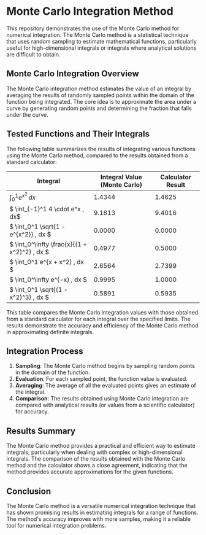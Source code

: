 # Monte Carlo Integration Method

This repository demonstrates the use of the Monte Carlo method for numerical integration. The Monte Carlo method is a statistical technique that uses random sampling to estimate mathematical functions, particularly useful for high-dimensional integrals or integrals where analytical solutions are difficult to obtain.

## Monte Carlo Integration Overview

The Monte Carlo integration method estimates the value of an integral by averaging the results of randomly sampled points within the domain of the function being integrated. The core idea is to approximate the area under a curve by generating random points and determining the fraction that falls under the curve.

## Tested Functions and Their Integrals


The following table summarizes the results of integrating various functions using the Monte Carlo method, compared to the results obtained from a standard calculator:

| **Integral**                                        | **Integral Value (Monte Carlo)** | **Calculator Result** |
|-----------------------------------------------------|----------------------------------|-----------------------|
| $\int_0^1 e^{x^2} \, dx$                         | 1.4344                           | 1.4625                |
| $ \int_{-1}^1 4 \cdot e^x \, dx$                   | 9.1813                           | 9.4016                |
| $ \int_0^1 \sqrt{1 - e^{x^2}} \, dx $               | 0.0000                           | 0.0000                |
| $ \int_0^\infty \frac{x}{(1 + x^2)^2} \, dx $      | 0.4977                           | 0.5000                |
| $ \int_0^1 e^{x + x^2} \, dx $                     | 2.6564                           | 2.7399                |
| $ \int_0^\infty e^{-x} \, dx $                      | 0.9995                           | 1.0000                |
| $ \int_0^1 \sqrt{(1 - x^2)^3} \, dx $              | 0.5891                           | 0.5935                |

This table compares the Monte Carlo integration values with those obtained from a standard calculator for each integral over the specified limits. The results demonstrate the accuracy and efficiency of the Monte Carlo method in approximating definite integrals.
## Integration Process

1. **Sampling**: The Monte Carlo method begins by sampling random points in the domain of the function.
2. **Evaluation**: For each sampled point, the function value is evaluated.
3. **Averaging**: The average of all the evaluated points gives an estimate of the integral.
4. **Comparison**: The results obtained using Monte Carlo integration are compared with analytical results (or values from a scientific calculator) for accuracy.

## Results Summary

The Monte Carlo method provides a practical and efficient way to estimate integrals, particularly when dealing with complex or high-dimensional integrals. The comparison of the results obtained with the Monte Carlo method and the calculator shows a close agreement, indicating that the method provides accurate approximations for the given functions.

## Conclusion

The Monte Carlo method is a versatile numerical integration technique that has shown promising results in estimating integrals for a range of functions. The method's accuracy improves with more samples, making it a reliable tool for numerical integration problems.
